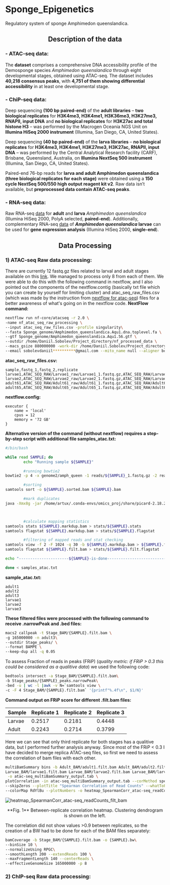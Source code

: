 # Sponge_Epigenetics
Regulatory system of sponge Amphimedon queenslandica. 

## <div align="center">Description of the data</div>

### - ATAC-seq data:
The **dataset** comprises a comprehensive DNA accessibility profile of the Demosponge species _Amphimedon queenslandica_ through eight developmental stages, obtained using ATAC-seq. The dataset includes **40,218 consensus peaks**, with **4,751 of them showing differential accessibility** in at least one developmental stage.

### - ChiP-seq data:
Deep sequencing **(100 bp paired-end)** of the **adult libraries** – **two biological replicates** for **H3K4me3, H3K4me1, H3K36me3, H3K27me3, RNAPII, input DNA** and **no biological replicates** for **H3K27ac and total histone H3** – was performed by the Macrogen Oceania NGS Unit on **Illumina HiSeq 2000 instrument** (Illumina, San Diego, CA, United States). 

Deep sequencing **(40 bp paired-end)** of the **larva libraries** – **no biological replicates** for **H3K4me3, H3K4me1, H3K27me3, H3K27ac, RNAPII, input DNA** – was performed by the Central Analytical Research facility (CARF), Brisbane, Queensland, Australia, on **Illumina NextSeq 500 instrument** (Illumina, San Diego, CA, United States).

Paired-end 76-bp reads for **larva and adult Amphimedon queenslandica (three biological replicates for each stage)** were obtained using a **150 cycle NextSeq 500/550 high output reagent kit v2**. Raw data isn’t available, but **preprocessed data contain ATAC-seq peaks**.
### - RNA-seq data:
Raw RNA-seq [data](https://www.ncbi.nlm.nih.gov/sra/?term=SRP044247) for **adult** and **larva** _Amphimedon queenslandica_ (Illumina HiSeq 2000, PolyA selected, **paired-end**). Additionally, complementary RNA-seq [data](https://www.ncbi.nlm.nih.gov/geo/query/acc.cgi?acc=GSE54364) of **_Amphimedon queenslandica_ larvae** can be used for **gene expression analysis** (Illumina HiSeq 2000, **single-end**). 

## <div align="center">Data Processing</div>
### 1) ATAC-seq Raw data processing:
There are currently 12 fastq.gz files related to larval and adult stages available on this [link](https://www.ebi.ac.uk/biostudies/arrayexpress/studies/E-MTAB-10203/sdrf). We managed to process only 8 from each of them. We were able to do this with the following command in nextflow, and I also pointed out the components of the nextflow.contig (basically txt file which you can create by yourself for limiting cluster) and atac_seq_raw_files.csv (which was made by the instruction from [nextflow for atac-seq](https://nf-co.re/atacseq)) files for a better awareness of what's going on in the nextflow code.
**NextFlow command:**
```bash
nextflow run nf-core/atacseq -r 2.0 \
-name nf_atac_seq_raw_processing \
--input atac_seq_raw_files.csv -profile singularity\
--fasta Sponge_genome/Amphimedon_queenslandica.Aqu1.dna.toplevel.fa \
--gtf Sponge_genome/Amphimedon_queenslandica.Aqu1.56.gtf \
--outdir /home/Daniil.Sobolev/Project_directory/nf_processed_data \
--macs_gsize 880000000 -work-dir /home/Daniil.Sobolev/Project_directory/nf_intermediate/\
--email sobolevdaniil**********@gmail.com --mito_name null --aligner bowtie2
```
**atac_seq_raw_files.csv:**
```
sample,fastq_1,fastq_2,replicate
larvae1,ATAC_SEQ_RAW/Larvae1_raw/Larvae1_1.fastq.gz,ATAC_SEQ_RAW/Larvae1_raw/Larvae1_2.fastq.gz,1
larvae2,ATAC_SEQ_RAW/Larvae2_raw/Larvae2_1.fastq.gz,ATAC_SEQ_RAW/Larvae2_raw/Larvae2_2.fastq.gz,1
adult61,ATAC_SEQ_RAW/Adult61_raw/Adult61_1.fastq.gz,ATAC_SEQ_RAW/Adult61_raw/Adult61_2.fastq.gz,1
adult65,ATAC_SEQ_RAW/Adult65_raw/Adult65_1.fastq.gz,ATAC_SEQ_RAW/Adult65_raw/Adult65_2.fastq.gz,1
```
**nextflow.config:**
```
executor {
    name = 'local'
    cpus = 12
    memory = '72 GB'
}
```
**Alternative version of the command (without nextflow) requires a step-by-step script with additional file samples_atac.txt:**
```bash
#/bin/bash

while read SAMPLE; do
        echo "Running sample ${SAMPLE}"

        #running bowtie2
bowtie2 -p 4 -x genome2/amph_queen -1 reads/${SAMPLE}_1.fastq.gz -2 reads/${SAMPLE}_2.fastq.gz | samtools view -@ 4 -Sb > ${SAMPLE}.bam

        #sorting
samtools sort -o ${SAMPLE}.sorted.bam ${SAMPLE}.bam

        #mark duplicates
java -Xmx8g -jar /home/artux/.conda-envs/omics_proj/share/picard-2.18.29-0/picard.jar MarkDuplicates I=${SAMPLE}.sorted.bam O=${SAMPLE}.markdup.bam M=${SAMPLE}_dup_metrics.txt REMOVE_DUPLICATES=false



        #calculate mapping statistics
samtools stats ${SAMPLE}.markdup.bam > stats/${SAMPLE}.stats
samtools flagstat ${SAMPLE}.markdup.bam > stats/${SAMPLE}.flagstat

        #filtering of mapped reads and stat checking
samtools view -f 2 -F 1024 -q 30 -b ${SAMPLE}.markdup.bam > ${SAMPLE}.filt.bam
samtools flagstat ${SAMPLE}.filt.bam > stats/${SAMPLE}.filt.flagstat

echo "----------------------${SAMPLE}-is-done---------------------------"

done < samples_atac.txt
```
**sample_atac.txt:**
```
adult1
adult2
adult3
larvae1
larvae2
larvae3
```

**These filtered files were processed with the following command to receive .narrowPeak  and .bed files:**
```bash
macs2 callpeak -t Stage_BAM/{SAMPLE}.filt.bam \
-g 165000000 -n adult3\
--outdir Stage_peaks/ \
--format BAMPE \
--keep-dup all -q 0.05
```
To assess Fraction of reads in peaks (FRiP) (_quality metric: if FRiP > 0.3 this could be considered as a qualitive data_) we used the following code:

```bash
bedtools intersect -a Stage_BAM/{SAMPLE}.filt.bam\
-b Stage_peaks/{SAMPLE}_peaks.narrowPeak\
-bed -u | wc -l |awk -v N=`samtools view \
-c -F 4 Stage_BAM/{SAMPLE}.filt.bam` '{printf"%.4f\n", $1/N}'
```
**Command output on FRiP score for different .filt.bam files:**
<center>

| Sample | Replicate 1 | Replicate 2 | Replicate 3 |
|--------|-------------|-------------|-------------|
| Larvae | 0.2517 | 0.2181 | 0.4448 |
| Adult | 0.2243 | 0.2714 | 0.3799 |

</center>

Here we can see that only third replicate for both stages has a qualitive data, but I performed further analysis anyway.
Since most of the FRiP < 0.3 I have decided to merge replica ATAC-seq files, so first we need to assess the correlation of bam files with each other.
```bash
multiBamSummary bins -b Adult_BAM/adult1.filt.bam Adult_BAM/adult2.filt.bam Adult_BAM/adult3.filt.bam  \
Larvae_BAM/larvae1.filt.bam Larvae_BAM/larvae2.filt.bam Larvae_BAM/larvae3.filt.bam \
 -o atac-seq_multiBamSummary_output.tab \
plotCorrelation -in atac-seq_multiBamSummary_output.tab --corMethod spearman \
--skipZeros --plotTitle "Spearman Correlation of Read Counts" --whatToPlot heatmap\
--colorMap RdYlBu --plotNumbers -o heatmap_SpearmanCorr_atac-seq_readCounts.png
```
![heatmap_SpearmanCorr_atac-seq_readCounts_filt_bam](https://github.com/NAGIBATOR112/Sponge_Epigenetics/assets/89070070/b1833052-f9b3-471a-8988-47fd9c314a9a)
<div align="center">**Fig. 1** Between-replicate correlation heatmap. Clustering dendrogram is shown on the left.</div>


The correlation did not show values >0.9 between replicates, so the creation of a BW had to be done for each of the BAM files separately:

```bash
bamCoverage -b Stage_BAM/{SAMPLE}.filt.bam -o {SAMPLE}.bw\
--binSize 10 \
--normalizeUsing RPGC\
--smoothLength 200 --extendReads 100 \
--maxFragmentLength 140 --centerReads \
--effectiveGenomeSize 165000000 -p 8
```

### 2) ChIP-seq Raw data processing:

